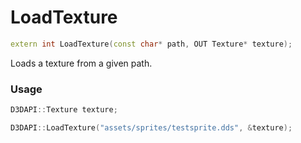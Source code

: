 # LoadTexture

```c++
extern int LoadTexture(const char* path, OUT Texture* texture);
```

Loads a texture from a given path.


### Usage
```c++
D3DAPI::Texture texture;

D3DAPI::LoadTexture("assets/sprites/testsprite.dds", &texture);
```

